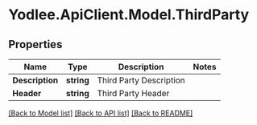 # Yodlee.ApiClient.Model.ThirdParty

## Properties

Name | Type | Description | Notes
------------ | ------------- | ------------- | -------------
**Description** | **string** | Third Party Description | 
**Header** | **string** | Third Party Header | 

[[Back to Model list]](../README.md#documentation-for-models) [[Back to API list]](../README.md#documentation-for-api-endpoints) [[Back to README]](../README.md)

